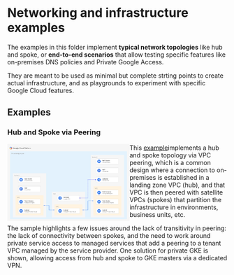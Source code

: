 # Networking and infrastructure examples

The examples in this folder implement **typical network topologies** like hub and spoke, or **end-to-end scenarios** that allow testing specific features like on-premises DNS policies and Private Google Access.

They are meant to be used as minimal but complete strting points to create actual infrastructure, and as playgrounds to experiment with specific Google Cloud features.

## Examples

### Hub and Spoke via Peering

<a href="./hub-and-spoke-peering/" title="Hub and spoke via peering example"><img src="./hub-and-spoke-peering/diagram.png" align="left" width="280px"></a> This [example](./hub-and-spoke-peering/)implements a hub and spoke topology via VPC peering, which is a common design where a connection to on-premises is established in a landing zone VPC (hub), and that VPC is then peered with satellite VPCs (spokes) that partition the infrastructure in environments, business units, etc.

The sample highlights a few issues around the lack of transitivity in peering: the lack of connectivity between spokes, and the need to work around private service access to managed services that add a peering to a tenant VPC managed by the service provider. One solution for private GKE is shown, allowing access from hub and spoke to GKE masters via a dedicated VPN.

<br clear="left">
